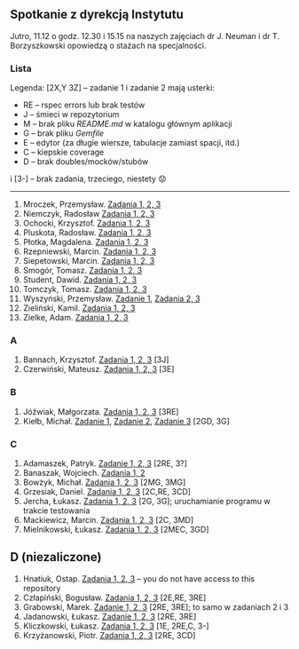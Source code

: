 ## Spotkanie z dyrekcją Instytutu

Jutro, 11.12 o godz. 12.30 i 15.15 na naszych zajęciach
dr J. Neuman i dr T. Borzyszkowski opowiedzą o stażach na
specjalności.


### Lista

Legenda: [2X,Y 3Z] – zadanie 1 i zadanie 2 mają usterki:

* RE – rspec errors lub brak testów
* J – śmieci w repozytorium
* M – brak pliku *README.md* w katalogu głównym aplikacji
* G – brak pliku *Gemfile*
* E – edytor (za długie wiersze, tabulacje zamiast spacji, itd.)
* C – kiepskie coverage
* D – brak doubles/mocków/stubów

i [3-] – brak zadania, trzeciego, niestety :worried:

----

1. Mroczek, Przemysław. [Zadania 1, 2, 3](https://github.com/pmroczek/testowanie_repo)
1. Niemczyk, Radosław [Zadania 1, 2, 3](https://github.com/Nemeczek/TestowanieRubyUG)
1. Ochocki, Krzysztof. [Zadania 1, 2, 3](https://github.com/kochocki/ruby/)
1. Pluskota, Radosław. [Zadania 1, 2, 3](https://github.com/rpluskota/rubytestinglab2014)
1. Płotka, Magdalena. [Zadania 1, 2, 3](https://bitbucket.org/zoraidamp/ruby)
1. Rzepniewski, Marcin. [Zadania 1, 2, 3](https://bitbucket.org/mrzepniewski/ruby/src)
1. Siepetowski, Marcin. [Zadania 1, 2, 3](https://bitbucket.org/siepet/rubyrubyruby/src)
1. Smogór, Tomasz. [Zadania 1, 2, 3](https://bitbucket.org/tsmogor/ruby/overview)
1. Student, Dawid. [Zadania 1, 2, 3](https://bitbucket.org/darthvid/ruby-ug/)
1. Tomczyk, Tomasz. [Zadania 1, 2, 3](https://github.com/tomaszte/testowanie-aplikacji-ruby)
1. Wyszyński, Przemysław. [Zadanie 1](https://github.com/pwyszynski/ruby-tuts/blob/master/tutorial.md), [Zadania 2, 3](https://github.com/pwyszynski/sequence)
1. Zieliński, Kamil. [Zadania 1, 2, 3](https://bitbucket.org/Ziela/testowanieaplikacjiruby/)
1. Zielke, Adam. [Zadania 1, 2, 3](https://Festerski@bitbucket.org/Festerski/ruby)


### A

1. Bannach, Krzysztof. [Zadania 1, 2, 3](https://bitbucket.org/kbannach/programy-ruby/src/master) [3J]
1. Czerwiński, Mateusz. [Zadania 1, 2, 3](https://github.com/mtczerwinski/testing-ruby) [3E]


### B

1. Jóźwiak, Małgorzata. [Zadania 1, 2, 3](https://bitbucket.org/mjozwia/ruby/src) [3RE]
1. Kiełb, Michał. [Zadanie 1](https://bitbucket.org/mkielb/ruby-labs/src/master/exercise-1/), [Zadanie 2](https://bitbucket.org/mkielb/ruby-labs/src/master/exercise-2/), [Zadanie 3](https://bitbucket.org/mkielb/ruby-labs/src/master/exercise-3/) [2GD, 3G]


### C

1. Adamaszek, Patryk. [Zadanie 1, 2, 3](https://bitbucket.org/padamaszek/ruby-testowanie) [2RE, 3?]
1. Banaszak, Wojciech. [Zadania 1, 2](https://bitbucket.org/wbanaszak/github/)
1. Bowżyk, Michał. [Zadania 1, 2, 3](https://bitbucket.org/PotworZlyBardzo/ruby/src) [2MG, 3MG]
1. Grzesiak, Daniel. [Zadania 1, 2, 3](https://bitbucket.org/dgrzesiak/ruby_testowanie/src/) [2C,RE, 3CD]
1. Jercha, Łukasz. [Zadania 1, 2, 3](https://github.com/ljercha/testowanie-w-ruby) [2G, 3G]; uruchamianie programu w trakcie testowania
1. Mackiewicz, Marcin. [Zadania 1, 2, 3](https://bitbucket.org/mmackiewicz2/ruby) [2C, 3MD]
1. Mielnikowski, Łukasz. [Zadania 1, 2, 3](https://github.com/Whetold/RubyStuff) [2MEC, 3GD]


## D (niezaliczone)

1. Hnatiuk, Ostap. [Zadania 1, 2, 3](https://bitbucket.org/ohnatiuk/ruby) – you do not have access to this repository
1. Człapiński, Bogusław. [Zadania 1, 2, 3](https://bitbucket.org/bczlapinski/ruby) [2E,RE, 3RE]
1. Grabowski, Marek. [Zadanie 1, 2, 3](https://bitbucket.org/Grabarzstg/ruby/src) [2RE, 3RE]; to samo w zadaniach 2 i 3
1. Jadanowski, Łukasz. [Zadanie 1, 2, 3](https://bitbucket.org/ljadanowski/ruby/) [2RE, 3RE]
1. Kliczkowski, Łukasz. [Zadania 1, 2, 3](https://bitbucket.org/lkliczkowski/ruby) [1E, 2RE,C, 3-]
1. Krzyżanowski, Piotr. [Zadania 1, 2, 3](https://bitbucket.org/Pietter/ruby) [2RE, 3CD]
